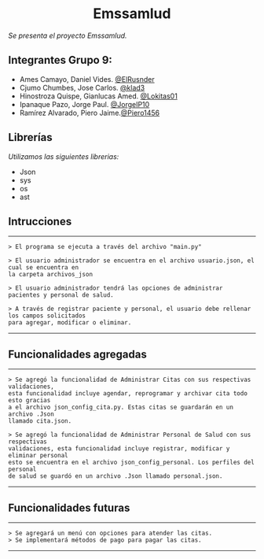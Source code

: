 
<h1 align="center">Emssamlud</h1>
<em> Se presenta el proyecto Emssamlud. </em>

## Integrantes Grupo 9:

- Ames Camayo, Daniel Vides. [@ElRusnder](https://github.com/ElRusnder)
- Cjumo Chumbes, Jose Carlos. [@klad3](https://github.com/klad3)
- Hinostroza Quispe, Gianlucas Amed. [@Lokitas01](https://github.com/Lokitas01)
- Ipanaque Pazo, Jorge Paul. [@JorgeIP10](https://github.com/JorgeIP10)
- Ramírez Alvarado, Piero Jaime.[@Piero1456](https://github.com/Piero1456)

    
## Librerías

<em> Utilizamos las siguientes librerias: </em>

* Json
* sys
* os
* ast

## Intrucciones

***

    > El programa se ejecuta a través del archivo "main.py"

    > El usuario administrador se encuentra en el archivo usuario.json, el cual se encuentra en 
    la carpeta archivos_json

    > El usuario administrador tendrá las opciones de administrar pacientes y personal de salud.

    > A través de registrar paciente y personal, el usuario debe rellenar los campos solicitados 
    para agregar, modificar o eliminar.

***

## Funcionalidades agregadas

***

    > Se agregó la funcionalidad de Administrar Citas con sus respectivas validaciones,  
    esta funcionalidad incluye agendar, reprogramar y archivar cita todo esto gracias 
    a el archivo json_config_cita.py. Estas citas se guardarán en un archivo .Json 
    llamado cita.json.

    > Se agregó la funcionalidad de Administrar Personal de Salud con sus respectivas 
    validaciones, esta funcionalidad incluye registrar, modificar y eliminar personal 
    esto se encuentra en el archivo json_config_personal. Los perfiles del personal 
    de salud se guardó en un archivo .Json llamado personal.json.

***

## Funcionalidades futuras

***

    > Se agregará un menú con opciones para atender las citas.
    > Se implementará métodos de pago para pagar las citas.
***
